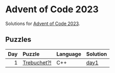 # Advent of Code 2023

Solutions for [Advent of Code 2023](https://adventofcode.com/2023).

## Puzzles

| Day | Puzzle | Language | Solution |
| --: | :----- | :------- | :------- |
| 1 | [Trebuchet?!](https://adventofcode.com/2023/day/1) | C++ | [day1](https://github.com/mnajda/advent-of-code-2023/tree/main/day1) |

